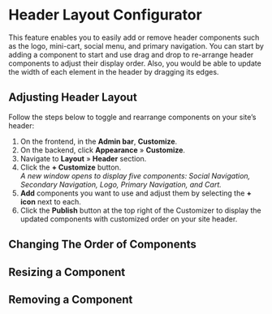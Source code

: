 # Header Layout Configurator

This feature enables you to easily add or remove header components such as the logo, mini-cart, social menu, and primary navigation. You can start by adding a component to start and use drag and drop to re-arrange header components to adjust their display order. Also, you would be able to update the width of each element in the header by dragging its edges.

## Adjusting Header Layout

Follow the steps below to toggle and rearrange components on your site’s header:

1. On the frontend, in the **Admin bar**, **Customize**.
2. On the backend, click **Appearance** » **Customize**.
3. Navigate to **Layout** » **Header** section.
4. Click the **+ Customize** button.<br/>*A new window opens to display five components: Social Navigation, Secondary Navigation, Logo, Primary Navigation, and Cart.*
5. **Add** components you want to use and adjust them by selecting the **+ icon** next to each.
6. Click the **Publish** button at the top right of the Customizer to display the updated components with customized order on your site header.

## Changing The Order of Components

## Resizing a Component

## Removing a Component

